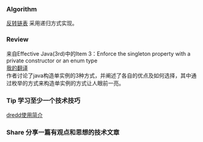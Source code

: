 ### Algorithm
[反转链表](https://leetcode-cn.com/problems/reverse-linked-list/)
采用递归方式实现。

### Review
来自Effective Java(3rd)中的Item 3：Enforce the singleton property with a private constructor or an enum type  
[我的翻译](https://github.com/hymanchengo/EffectiveJavaThirdEdition/blob/master/Item3.md)  
作者讨论了java构造单实例的3种方式，并阐述了各自的优点及如何选择，其中通过枚举的方式来构造单实例的方式让人眼前一亮。


 
### Tip 学习至少一个技术技巧
[dredd使用简介](https://github.com/hymanchengo/test/blob/master/dredd.md)


### Share 分享一篇有观点和思想的技术文章

